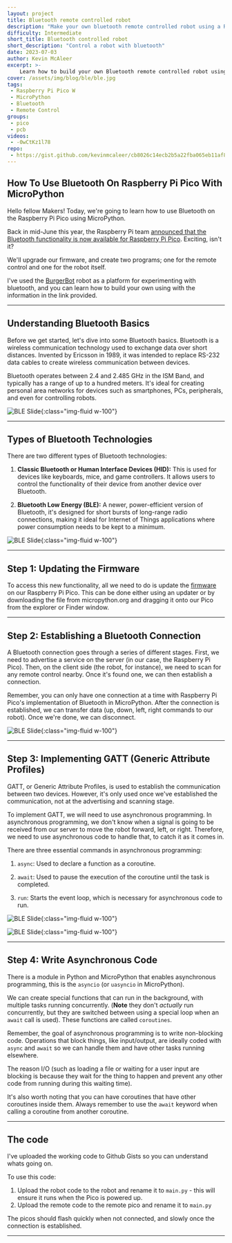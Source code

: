 ```yaml
---
layout: project
title: Bluetooth remote controlled robot
description: "Make your own bluetooth remote controlled robot using a Raspberry Pi Pico W and MicroPython"
difficulty: Intermediate
short_title: Bluetooth controlled robot
short_description: "Control a robot with bluetooth"
date: 2023-07-03
author: Kevin McAleer
excerpt: >-
    Learn how to build your own Bluetooth remote controlled robot using a Raspberry Pi Pico and MicroPython
cover: /assets/img/blog/ble/ble.jpg
tags: 
 - Raspberry Pi Pico W
 - MicroPython
 - Bluetooth
 - Remote Control
groups:
 - pico
 - pcb
videos:
 - -0wCtKz1l78
repo:
 - https://gist.github.com/kevinmcaleer/cb8026c14ecb2b5a22fba065eb11af8c
---
```


## How To Use Bluetooth On Raspberry Pi Pico With MicroPython

Hello fellow Makers! Today, we're going to learn how to use Bluetooth on the Raspberry Pi Pico using MicroPython.

Back in mid-June this year, the Raspberry Pi team [announced that the Bluetooth functionality is now available for Raspberry Pi Pico](https://www.raspberrypi.com/news/new-functionality-bluetooth-for-pico-w/). Exciting, isn't it?

We'll upgrade our firmware, and create two programs; one for the remote control and one for the robot itself.

I've used the [BurgerBot](/burgerbot) robot as a platform for experimenting with bluetooth, and you can learn how to build your own using with the information in the link provided.

---

## Understanding Bluetooth Basics

Before we get started, let's dive into some Bluetooth basics. Bluetooth is a wireless communication technology used to exchange data over short distances. Invented by Ericsson in 1989, it was intended to replace RS-232 data cables to create wireless communication between devices.

Bluetooth operates between 2.4 and 2.485 GHz in the ISM Band, and typically has a range of up to a hundred meters. It's ideal for creating personal area networks for devices such as smartphones, PCs, peripherals, and even for controlling robots.

![BLE Slide](/assets/img/blog/ble/ble01.jpg){:class="img-fluid w-100"}

---

## Types of Bluetooth Technologies

There are two different types of Bluetooth technologies:

1. **Classic Bluetooth or Human Interface Devices (HID):** This is used for devices like keyboards, mice, and game controllers. It allows users to control the functionality of their device from another device over Bluetooth.

2. **Bluetooth Low Energy (BLE):** A newer, power-efficient version of Bluetooth, it's designed for short bursts of long-range radio connections, making it ideal for Internet of Things applications where power consumption needs to be kept to a minimum. 

![BLE Slide](/assets/img/blog/ble/ble02.jpg){:class="img-fluid w-100"}

---

## Step 1: Updating the Firmware

To access this new functionality, all we need to do is update the [firmware](https://github.com/pimoroni/pimoroni-pico/releases) on our Raspberry Pi Pico. This can be done either using an updater or by downloading the file from micropython.org and dragging it onto our Pico from the explorer or Finder window.

---

## Step 2: Establishing a Bluetooth Connection

A Bluetooth connection goes through a series of different stages. First, we need to advertise a service on the server (in our case, the Raspberry Pi Pico). Then, on the client side (the robot, for instance), we need to scan for any remote control nearby. Once it's found one, we can then establish a connection.

Remember, you can only have one connection at a time with Raspberry Pi Pico's implementation of Bluetooth in MicroPython. After the connection is established, we can transfer data (up, down, left, right commands to our robot). Once we're done, we can disconnect.

![BLE Slide](/assets/img/blog/ble/ble03.jpg){:class="img-fluid w-100"}

---

## Step 3: Implementing GATT (Generic Attribute Profiles)

GATT, or Generic Attribute Profiles, is used to establish the communication between two devices. However, it's only used once we've established the communication, not at the advertising and scanning stage.

To implement GATT, we will need to use asynchronous programming. In asynchronous programming, we don't know when a signal is going to be received from our server to move the robot forward, left, or right. Therefore, we need to use asynchronous code to handle that, to catch it as it comes in.

There are three essential commands in asynchronous programming:

1. `async`: Used to declare a function as a coroutine.

2. `await`: Used to pause the execution of the coroutine until the task is completed. 

3. `run`: Starts the event loop, which is necessary for asynchronous code to run.

![BLE Slide](/assets/img/blog/ble/ble04.jpg){:class="img-fluid w-100"}

![BLE Slide](/assets/img/blog/ble/ble05.jpg){:class="img-fluid w-100"}

---

## Step 4: Write Asynchronous Code

There is a module in Python and MicroPython that enables asynchronous programming, this is the `asyncio` (or `uasyncio` in MicroPython).

We can create special functions that can run in the background, with multiple tasks running concurrently. (**Note** they don't *actually* run concurrently, but they are switched between using a special loop when an `await` call is used). These functions are called `coroutines`.

Remember, the goal of asynchronous programming is to write non-blocking code. Operations that block things, like input/output, are ideally coded with `async` and `await` so we can handle them and have other tasks running elsewhere. 

The reason I/O (such as loading a file or waiting for a user input are blocking is because they wait for the thing to happen and prevent any other code from running during this waiting time).

It's also worth noting that you can have coroutines that have other coroutines inside them. Always remember to use the `await` keyword when calling a coroutine from another coroutine.

---

## The code

I've uploaded the working code to Github Gists so you can understand whats going on.

<script src="https://gist.github.com/kevinmcaleer/cb8026c14ecb2b5a22fba065eb11af8c.js"></script>

To use this code:

1. Upload the robot code to the robot and rename it to `main.py` - this will ensure it runs when the Pico is powered up.
2. Upload the remote code to the remote pico and rename it to `main.py`

The picos should flash quickly when not connected, and slowly once the connection is established.

---
